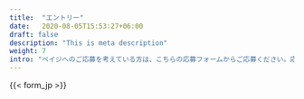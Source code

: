 ```yaml
---
title:  "エントリー"
date:   2020-08-05T15:53:27+06:00
draft: false
description: "This is meta description"
weight: 7
intro: "ベイジへのご応募を考えている方は、こちらの応募フォームからご応募ください。応募にあたっては履歴書と職務経歴書が必要になります。書類選考結果については、2～3営業日以内に、採用担当者よりご連絡いたします。"
---
```


{{< form_jp >}}